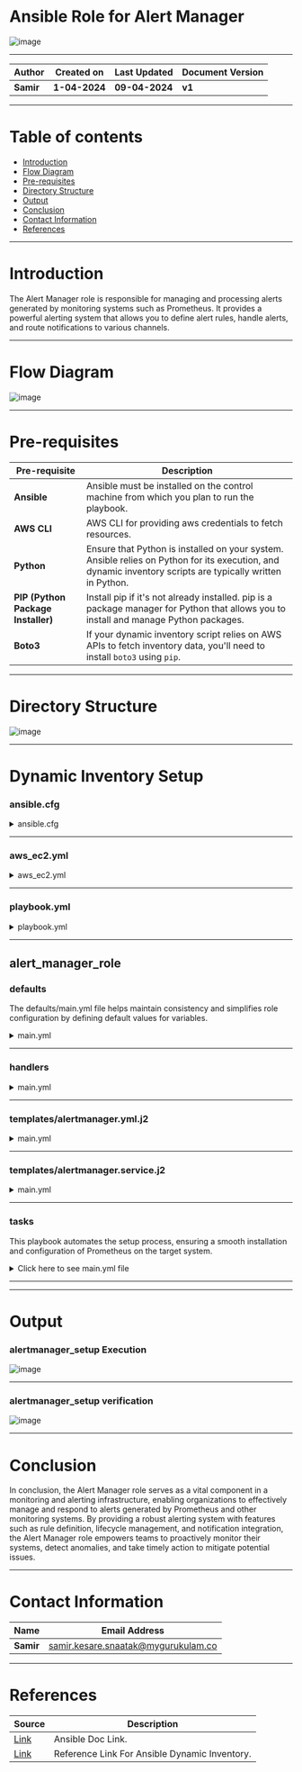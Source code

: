 #  Ansible Role for Alert Manager

![image](https://github.com/CodeOps-Hub/Ansible/assets/156056570/26b8faf6-96af-45e5-9184-c47646ae8b1c)

***

| **Author** | **Created on** | **Last Updated** | **Document Version** |
| ---------- | -------------- | ---------------- | -------------------- |
| **Samir** | **1-04-2024** | **09-04-2024** | **v1** |

***
# Table of contents
* [Introduction](#Introduction)
* [Flow Diagram](#Flow-Diagram)
* [Pre-requisites](#Pre-requisites)
* [Directory Structure](#Directory-Structure)
* [Output](#Output)
* [Conclusion](#Conclusion)
* [Contact Information](#Contact-Information)
* [References](#References)

***

# Introduction
The Alert Manager role is responsible for managing and processing alerts generated by monitoring systems such as Prometheus. It provides a powerful alerting system that allows you to
define alert rules, handle alerts, and route notifications to various channels.
***

# Flow Diagram

![image](https://github.com/CodeOps-Hub/Ansible/assets/156056570/551c234d-1048-4994-9b05-5f4307dfea94)


***

# Pre-requisites

| **Pre-requisite** | **Description** |
| ----------------- | --------------- |
| **Ansible**       | Ansible must be installed on the control machine from which you plan to run the playbook. |
| **AWS CLI**       | AWS CLI for providing aws credentials to fetch resources. |
| **Python**        | Ensure that Python is installed on your system. Ansible relies on Python for its execution, and dynamic inventory scripts are typically written in Python. |
| **PIP (Python Package Installer)** | Install pip if it's not already installed. pip is a package manager for Python that allows you to install and manage Python packages. |
| **Boto3**   |  If your dynamic inventory script relies on AWS APIs to fetch inventory data, you'll need to install `boto3` using `pip`. |

***

# Directory Structure

![image](https://github.com/CodeOps-Hub/Ansible/assets/156056570/823ef41f-f2d3-4eb3-a9d5-442485a54bc1)

***

# Dynamic Inventory Setup

### ansible.cfg

<details>
<summary> ansible.cfg </summary>
<br>
  
```shell
[defaults]
# some basic default values...
inventory               =       ./aws_ec2.yaml
private_key_file        =       ./samir.pem
remote_user             =       ubuntu
host_key_checking       =       False
[inventory]
enable_plugins          =       aws_ec2
```
</details>

***

### aws_ec2.yml

<details>
<summary> aws_ec2.yml </summary>
<br>
  
```shell
---
plugin: aws_ec2
regions:
  - ap-northeast-1
filters:
    instance-state-code: 16
keyed_groups:
  - key: tags
    prefix: tag

```
</details>

***

### playbook.yml

<details>
<summary> playbook.yml </summary>
<br>
  
```shell
---
- hosts: aws_ec2
  become: yes
  gather_facts: yes
  roles:
    - alert_manager_role

```
</details>

***

##  alert_manager_role

### defaults

The defaults/main.yml file helps maintain consistency and simplifies role configuration by defining default values for variables. 

<details>
<summary> main.yml </summary>
<br>
  
```shell
---
alert_manager_port: 9093
alert_manager_config_file: /etc/alertmanager/alertmanager.yml
alert_manager_binary_url: "https://github.com/prometheus/alertmanager/releases/download/v{{ alert_manager_version }}/alertmanager-{{ alert_manager_version }}.linux-amd64.tar.gz"
alert_manager_version: "0.23.0"


```
</details>

***
### handlers


<details>
<summary> main.yml </summary>
<br>
  
```shell
- name: Restart Alert Manager
  systemd:
    name: alertmanager
    state: restarted


```
</details>

***
### templates/alertmanager.yml.j2


<details>
<summary> main.yml </summary>
<br>
  
```shell
global:
  resolve_timeout: 5m

route:
  receiver: 'null'

receivers:
- name: 'null'

inhibit_rules:
  - source_match:
      severity: 'critical'
    target_match:
      severity: 'warning'
    equal: ['alertname', 'dev', 'instance']

    - source_match:
        severity: 'warning'
      target_match:
        severity: 'critical'
      equal: ['alertname', 'dev', 'instance']


```
</details>

***
### templates/alertmanager.service.j2


<details>
<summary> main.yml </summary>
<br>
  
```shell
[Unit]
Description=Alert Manager
Wants=network-online.target
After=network-online.target

[Service]
Type=simple
ExecStart=/usr/local/bin/alertmanager --config.file={{ alert_manager_config_file }}
Restart=always

[Install]
WantedBy=multi-user.target

```
</details>

***
### tasks

This playbook automates the setup process, ensuring a smooth installation and configuration of Prometheus on the target system.

<details>
<summary> Click here to see main.yml file</summary>
<br>
  
```shell
---
- name: Install required dependencies
  package:
    name: "{{ item }}"
    state: present
  with_items:
    - wget
    - tar

- name: Download Alert Manager binary
  get_url:
    url: "{{ alert_manager_binary_url }}"
    dest: "/tmp/alertmanager-{{ alert_manager_version }}.tar.gz"

- name: Extract Alert Manager binary
  become: true
  unarchive:
    src: "/tmp/alertmanager-{{ alert_manager_version }}.tar.gz"
    dest: /usr/local/bin
    remote_src: yes

- name: Create directory for Alert Manager configuration
  file:
    path: "{{ alert_manager_config_file | dirname }}"
    state: directory

- name: Generate Alert Manager configuration file
  template:
    src: alertmanager.yml.j2
    dest: "{{ alert_manager_config_file }}"
  notify: Restart Alert Manager

- name: Install systemd service
  template:
    src: alertmanager.service.j2
    dest: /etc/systemd/system/alertmanager.service
  notify: Restart Alert Manager

- name: Start Alert Manager service
  systemd:
    name: alertmanager
    state: started
    enabled: yes

```
</details>

***


***

# Output

### alertmanager_setup Execution

![image](https://github.com/CodeOps-Hub/Ansible/assets/156056570/28aa75e8-9013-4553-b224-80d716323f7f)


***

### alertmanager_setup verification

![image](https://github.com/CodeOps-Hub/Ansible/assets/156056570/add3abb8-e8b0-4933-8be2-34f761e2dcb8)


***

# Conclusion

In conclusion, the Alert Manager role serves as a vital component in a monitoring and alerting infrastructure, enabling organizations to effectively manage and respond to alerts generated by Prometheus and other monitoring systems. By providing a robust alerting system with features such as rule definition, lifecycle management, and notification integration, the Alert Manager role empowers teams to proactively monitor their systems, detect anomalies, and take timely action to mitigate potential issues.

***

# Contact Information

| **Name** | **Email Address** |
| -------- | ----------------- |
| **Samir** | samir.kesare.snaatak@mygurukulam.co |

***

# References

| **Source** | **Description** |
| ---------- | --------------- |
| [Link](https://docs.ansible.com/ansible/latest/index.html) | Ansible Doc Link. |
| [Link](https://www.youtube.com/watch?v=junPdh2yvbU&t=454s) | Reference Link For Ansible Dynamic Inventory. |
